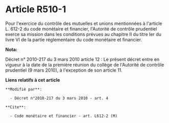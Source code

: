 # Article R510-1

Pour l'exercice du contrôle des mutuelles et unions mentionnées à l'article L. 612-2 du code monétaire et financier,
l'Autorité de contrôle prudentiel exerce sa mission dans les conditions prévues au chapitre II du titre Ier du livre VI de la
partie réglementaire du code monétaire et financier.

**Nota:**

Décret n° 2010-217 du 3 mars 2010 article 12 : Le présent décret entre en vigueur à la date de la première réunion du collège
de l'Autorité de contrôle prudentiel (9 mars 2010), à l'exception de son article 11.

**Liens relatifs à cet article**

	**Modifié par**:

	  - Décret n°2010-217 du 3 mars 2010 - art. 4

	**Cite**:

	  - Code monétaire et financier - art. L612-2 (M)
